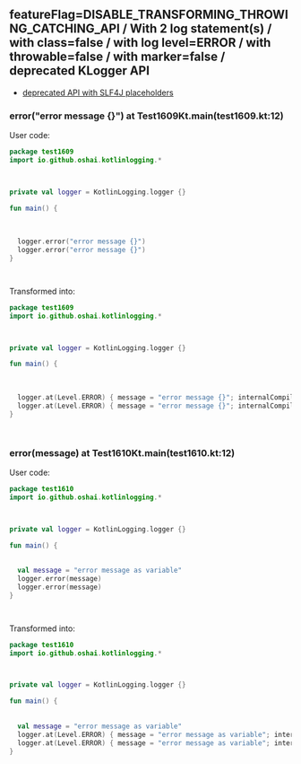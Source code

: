 ## featureFlag=DISABLE_TRANSFORMING_THROWING_CATCHING_API / With 2 log statement(s) / with class=false / with log level=ERROR / with throwable=false / with marker=false / deprecated KLogger API

* [deprecated API with SLF4J placeholders](deprecated-slf4j-placeholders.md)

###  error("error message {}") at Test1609Kt.main(test1609.kt:12)

User code:
```kotlin
package test1609
import io.github.oshai.kotlinlogging.*



private val logger = KotlinLogging.logger {}

fun main() {
  
  
  
  logger.error("error message {}")
  logger.error("error message {}")
}




```
  
Transformed into:
```kotlin
package test1609
import io.github.oshai.kotlinlogging.*



private val logger = KotlinLogging.logger {}

fun main() {
  
  
  
  logger.at(Level.ERROR) { message = "error message {}"; internalCompilerData = KLoggingEventBuilder.InternalCompilerData(messageTemplate = "\"error message {}\"", className = "test1609.Test1609Kt", methodName = "main", fileName = "test1609.kt", lineNumber = 12)
  logger.at(Level.ERROR) { message = "error message {}"; internalCompilerData = KLoggingEventBuilder.InternalCompilerData(messageTemplate = "\"error message {}\"", className = "test1609.Test1609Kt", methodName = "main", fileName = "test1609.kt", lineNumber = 13)
}




```

###  error(message) at Test1610Kt.main(test1610.kt:12)

User code:
```kotlin
package test1610
import io.github.oshai.kotlinlogging.*



private val logger = KotlinLogging.logger {}

fun main() {
  
  
  val message = "error message as variable"
  logger.error(message)
  logger.error(message)
}




```
  
Transformed into:
```kotlin
package test1610
import io.github.oshai.kotlinlogging.*



private val logger = KotlinLogging.logger {}

fun main() {
  
  
  val message = "error message as variable"
  logger.at(Level.ERROR) { message = "error message as variable"; internalCompilerData = KLoggingEventBuilder.InternalCompilerData(messageTemplate = "message", className = "test1610.Test1610Kt", methodName = "main", fileName = "test1610.kt", lineNumber = 12)
  logger.at(Level.ERROR) { message = "error message as variable"; internalCompilerData = KLoggingEventBuilder.InternalCompilerData(messageTemplate = "message", className = "test1610.Test1610Kt", methodName = "main", fileName = "test1610.kt", lineNumber = 13)
}




```
